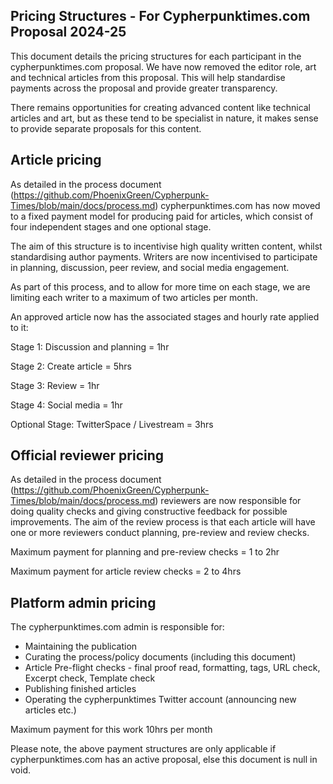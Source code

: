 ## Pricing Structures - For Cypherpunktimes.com Proposal 2024-25
This document details the pricing structures for each participant in the cypherpunktimes.com proposal. We have now removed the editor role, art and technical articles from this proposal. This will help standardise payments across the proposal and provide greater transparency. 

There remains opportunities for creating advanced content like technical articles and art, but as these tend to be specialist in nature, it makes sense to provide separate proposals for this content.

## Article pricing

As detailed in the process document (https://github.com/PhoenixGreen/Cypherpunk-Times/blob/main/docs/process.md) cypherpunktimes.com has now moved to a fixed payment model for producing paid for articles, which consist of four independent stages and one optional stage.

The aim of this structure is to incentivise high quality written content, whilst standardising author payments. Writers are now incentivised to participate in planning, discussion, peer review, and social media engagement.

As part of this process, and to allow for more time on each stage, we are limiting each writer to a maximum of two articles per month. 

An approved article now has the associated stages and hourly rate applied to it:

Stage 1: Discussion and planning = 1hr

Stage 2: Create article = 5hrs

Stage 3: Review = 1hr

Stage 4: Social media = 1hr

Optional Stage: TwitterSpace / Livestream = 3hrs

## Official reviewer pricing

As detailed in the process document (https://github.com/PhoenixGreen/Cypherpunk-Times/blob/main/docs/process.md) reviewers are now responsible for doing quality checks and giving constructive feedback for possible improvements. The aim of the review process is that each article will have one or more reviewers conduct planning, pre-review and review checks.

Maximum payment for planning and pre-review checks = 1 to 2hr

Maximum payment for article review checks = 2 to 4hrs

## Platform admin pricing

The cypherpunktimes.com admin is responsible for: 
* Maintaining the publication
* Curating the process/policy documents (including this document)
* Article Pre-flight checks - final proof read, formatting, tags, URL check, Excerpt check, Template check
* Publishing finished articles
* Operating the cypherpunktimes Twitter account (announcing new articles etc.)

Maximum payment for this work 10hrs per month

Please note, the above payment structures are only applicable if cypherpunktimes.com has an active proposal, else this document is null in void.


